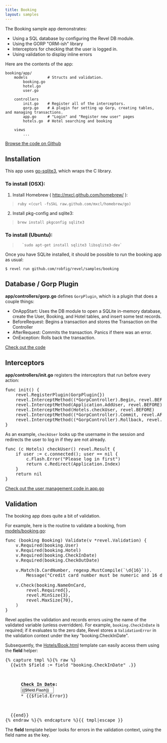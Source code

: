 ```yaml
---
title: Booking
layout: samples
---
```


The Booking sample app demonstrates:

* Using a SQL database by configuring the Revel DB module.
* Using the GORP "ORM-ish" library
* Interceptors for checking that the user is logged in.
* Using validation to display inline errors

Here are the contents of the app:

	booking/app/
		models		   # Structs and validation.
			booking.go
			hotel.go
			user.go

		controllers
			init.go    # Register all of the interceptors.
			gorp.go    # A plugin for setting up Gorp, creating tables, and managing transactions.
			app.go     # "Login" and "Register new user" pages
			hotels.go  # Hotel searching and booking

		views
			...


[Browse the code on Github](https://github.com/robfig/revel/tree/master/samples/booking)

## Installation

This app uses [go-sqlite3](https://github.com/mattn/go-sqlite3), which wraps the
C library.  

### To install (OSX):

1. Install Homebrew ( http://mxcl.github.com/homebrew/ ):
>	`ruby <(curl -fsSkL raw.github.com/mxcl/homebrew/go)`

2. Install pkg-config and sqlite3:
>	`brew install pkgconfig sqlite3`

### To install (Ubuntu):
>       `sudo apt-get install sqlite3 libsqlite3-dev`

Once you have SQLite installed, it should be possible to run the booking app as
usual:

	$ revel run github.com/robfig/revel/samples/booking

## Database / Gorp Plugin

**app/controllers/gorp.go** defines `GorpPlugin`, which is a plugin that does a couple things:

* OnAppStart: Uses the DB module to open a SQLite in-memory database, create the
  User, Booking, and Hotel tables, and insert some test records.
* BeforeRequest: Begins a transaction and stores the Transaction on the Controller
* AfterRequest: Commits the transaction.  Panics if there was an error.
* OnException: Rolls back the transaction.

[Check out the code](https://github.com/robfig/revel/blob/master/samples/booking/app/controllers/gorp.go)

## Interceptors

**app/controllers/init.go** registers the interceptors that run before every
action:

<pre class="prettyprint lang-go">
func init() {
	revel.RegisterPlugin(GorpPlugin{})
	revel.InterceptMethod((*GorpController).Begin, revel.BEFORE)
	revel.InterceptMethod(Application.AddUser, revel.BEFORE)
	revel.InterceptMethod(Hotels.checkUser, revel.BEFORE)
	revel.InterceptMethod((*GorpController).Commit, revel.AFTER)
	revel.InterceptMethod((*GorpController).Rollback, revel.FINALLY)
}
</pre>

As an example, `checkUser` looks up the username in the session and redirects
the user to log in if they are not already.

<pre class="prettyprint lang-go">
func (c Hotels) checkUser() revel.Result {
	if user := c.connected(); user == nil {
		c.Flash.Error("Please log in first")
		return c.Redirect(Application.Index)
	}
	return nil
}
</pre>

[Check out the user management code in app.go](https://github.com/robfig/revel/blob/master/samples/booking/app/controllers/app.go)

## Validation

The booking app does quite a bit of validation.

For example, here is the routine to validate a booking, from
[models/booking.go](https://github.com/robfig/revel/blob/master/samples/booking/app/models/booking.go):

<pre class="prettyprint lang-go">
func (booking Booking) Validate(v *revel.Validation) {
	v.Required(booking.User)
	v.Required(booking.Hotel)
	v.Required(booking.CheckInDate)
	v.Required(booking.CheckOutDate)

	v.Match(b.CardNumber, regexp.MustCompile(`\d{16}`)).
		Message("Credit card number must be numeric and 16 digits")

	v.Check(booking.NameOnCard,
		revel.Required{},
		revel.MinSize{3},
		revel.MaxSize{70},
	)
}
</pre>

Revel applies the validation and records errors using the name of the
validated variable (unless overridden).  For example, `booking.CheckInDate` is
required; if it evaluates to the zero date, Revel stores a `ValidationError` in
the validation context under the key "booking.CheckInDate".

Subsequently, the
[Hotels/Book.html](https://github.com/robfig/revel/blob/master/samples/booking/app/views/Hotels/Book.html)
template can easily access them using the **field** helper:

<pre class="prettyprint lang-go">{% capture tmpl %}{% raw %}
  {{with $field := field "booking.CheckInDate" .}}
    <p class="{{$field.ErrorClass}}">
      <strong>Check In Date:</strong>
      <input type="text" size="10" name="{{$field.Name}}" class="datepicker" value="{{$field.Flash}}">
      * <span class="error">{{$field.Error}}</span>
    </p>
  {{end}}
{% endraw %}{% endcapture %}{{ tmpl|escape }}</pre>

The **field** template helper looks for errors in the validation context, using
the field name as the key.
